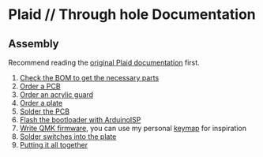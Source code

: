 # Plaid // Through hole Documentation

## Assembly

Recommend reading the [original Plaid documentation](../plaid/doc) first.

1. [Check the BOM to get the necessary parts](./md/BOM.md)
2. [Order a PCB](./md/pcb.md)
3. [Order an acrylic guard](./md/guard.md)
4. [Order a plate](./md/plate.md)
5. [Solder the PCB](../plaid/doc/en/soldering.md)
6. [Flash the bootloader with ArduinoISP](./md/bootloader.md)
7. [Write QMK firmware](../plaid/doc/en/firmware.md), you can use my personal
[keymap](https://github.com/qmk/qmk_firmware/tree/master/keyboards/dm9records/plaid/keymaps/stephen-huan) 
for inspiration
8. [Solder switches into the plate](./md/plate.md)
9. [Putting it all together](./md/complete.md)

